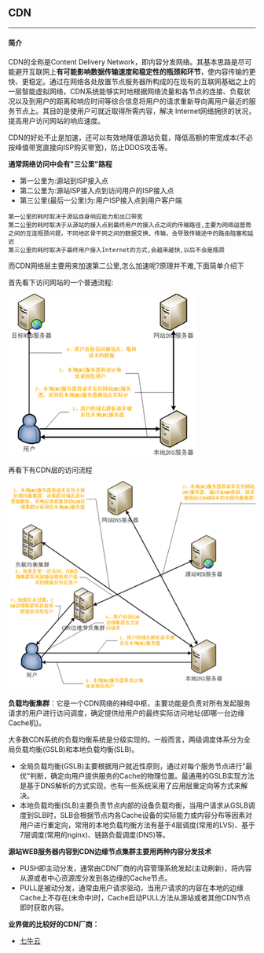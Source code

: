 ## CDN

---

#### 简介

CDN的全称是Content Delivery Network，即内容分发网络。其基本思路是尽可能避开互联网上**有可能影响数据传输速度和稳定性的瓶颈和环节**，使内容传输的更快、更稳定。通过在网络各处放置节点服务器所构成的在现有的互联网基础之上的一层智能虚拟网络，CDN系统能够实时地根据网络流量和各节点的连接、负载状况以及到用户的距离和响应时间等综合信息将用户的请求重新导向离用户最近的服务节点上。其目的是使用户可就近取得所需内容，解决 Internet网络拥挤的状况，提高用户访问网站的响应速度。

CDN的好处不止是加速，还可以有效地降低源站负载，降低高额的带宽成本(不必按峰值带宽直接向ISP购买带宽)，防止DDOS攻击等。


**通常网络访问中会有"三公里"路程**

* 第一公里为:源站到ISP接入点
* 第二公里为:源站ISP接入点到访问用户的ISP接入点
* 第三公里(最后一公里)为:用户ISP接入点到用户客户端

```
第一公里的耗时取决于源站自身响应能力和出口带宽
第二公里的耗时取决于从源站的接入点到最终用户的接入点之间的传输路径,主要为网络运营商之间的互连瓶颈问题，不同地区骨干网之间的数据交换、传输，会导致传输途中的路由阻塞和延迟
第三公里的耗时取决于最终用户接入Internet的方式,会越来越快,以后不会是瓶颈
```


而CDN网络层主要用来加速第二公里,怎么加速呢?原理并不难,下面简单介绍下

首先看下访问网站的一个普通流程:

![image](img/Snip20160821_87.png)

 

再看下有CDN层的访问流程

![image](img/Snip20160821_88.png)

**负载均衡集群**：它是一个CDN网络的神经中枢，主要功能是负责对所有发起服务请求的用户进行访问调度，确定提供给用户的最终实际访问地址(即哪一台边缘Cache机)。

大多数CDN系统的负载均衡系统是分级实现的。一般而言，两级调度体系分为全局负载均衡(GSLB)和本地负载均衡(SLB)。

* 全局负载均衡(GSLB)主要根据用户就近性原则，通过对每个服务节点进行"最优"判断，确定向用户提供服务的Cache的物理位置。最通用的GSLB实现方法是基于DNS解析的方式实现，也有一些系统采用了应用层重定向等方式来解决。
* 本地负载均衡(SLB)主要负责节点内部的设备负载均衡，当用户请求从GSLB调度到SLB时，SLB会根据节点内各Cache设备的实际能力或内容分布等因素对用户进行重定向，常用的本地负载均衡方法有基于4层调度(常用的LVS)、基于7层调度(常用的nginx)、链路负载调度(DNS)等。

**源站WEB服务器内容到CDN边缘节点集群主要用两种内容分发技术**

* PUSH即主动分发，通常由CDN厂商的内容管理系统发起(主动刷新)，将内容从源或者中心资源库分发到各边缘的Cache节点。
* PULL是被动分发，通常由用户请求驱动，当用户请求的内容在本地的边缘Cache上不存在(未命中)时，Cache启动PULL方法从源站或者其他CDN节点即时获取内容。


**业界做的比较好的CDN厂商：**

* [七牛云](http://www.qiniu.com/)
